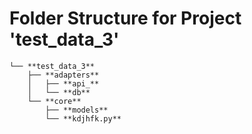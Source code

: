# Folder Structure for Project 'test_data_3'

```
└── **test_data_3**
    ├── **adapters**
    │   ├── **api_**
    │   └── **db**
    └── **core**
        ├── **models**
        └── **kdjhfk.py**
```
